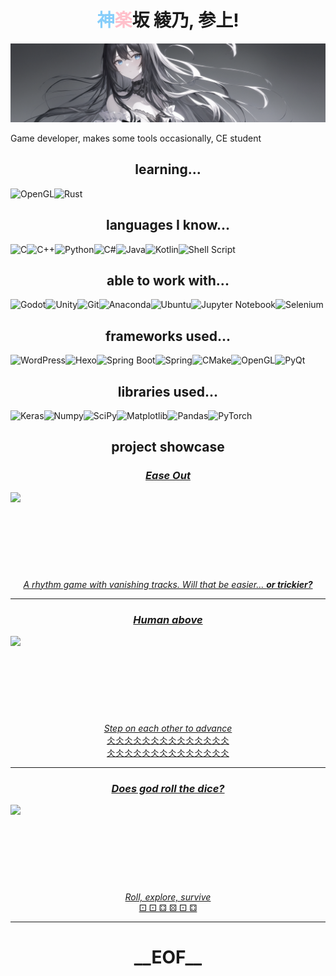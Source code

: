 <h1 align="center"><font color=lightskyblue>神</font><font color=pink>楽</font>坂 綾乃, 参上!</h1>

<img src = "./assets/image.png" class = "child" alt = "banner" >

Game developer, makes some tools occasionally, CE student




<h2 align="center">learning...</h2>

![OpenGL](https://img.shields.io/badge/OpenGL-FFFFFF?style=for-the-badge&logo=opengl)![Rust](https://img.shields.io/badge/rust-%23000000.svg?style=for-the-badge&logo=rust&logoColor=white)

<h2 align="center">languages I know...</h2>

![C](https://img.shields.io/badge/C-00599C?style=for-the-badge&logo=c&logoColor=white)![C++](https://img.shields.io/badge/C%2B%2B-00599C?style=for-the-badge&logo=c%2B%2B&logoColor=white)![Python](https://img.shields.io/badge/Python-FFD43B?style=for-the-badge&logo=python&logoColor=blue)![C#](https://img.shields.io/badge/C%23-239120?style=for-the-badge&logo=c-sharp&logoColor=white)![Java](https://img.shields.io/badge/OpenJDK-ED8B00?style=for-the-badge&logo=openjdk&logoColor=white)![Kotlin](https://img.shields.io/badge/kotlin-%237F52FF.svg?style=for-the-badge&logo=kotlin&logoColor=white)![Shell Script](https://img.shields.io/badge/shell_script-%23121011.svg?style=for-the-badge&logo=gnu-bash&logoColor=white)

<h2 align="center">able to work with...</h2>

![Godot](https://img.shields.io/badge/Godot-478CBF?style=for-the-badge&logo=GodotEngine&logoColor=white)![Unity](https://img.shields.io/badge/Unity-100000?style=for-the-badge&logo=unity&logoColor=white)![Git](https://img.shields.io/badge/GIT-E44C30?style=for-the-badge&logo=git&logoColor=white)![Anaconda](https://img.shields.io/badge/conda-342B029.svg?&style=for-the-badge&logo=anaconda&logoColor=white)![Ubuntu](https://img.shields.io/badge/Ubuntu-E95420?style=for-the-badge&logo=ubuntu&logoColor=white)![Jupyter Notebook](https://img.shields.io/badge/Jupyter-F37626.svg?&style=for-the-badge&logo=Jupyter&logoColor=white)![Selenium](https://img.shields.io/badge/-selenium-%43B02A?style=for-the-badge&logo=selenium&logoColor=white)

<h2 align="center">frameworks used...</h2>

![WordPress](https://img.shields.io/badge/Wordpress-21759B?style=for-the-badge&logo=wordpress&logoColor=white)![Hexo](https://img.shields.io/badge/Hexo-0E83CD?style=for-the-badge&logo=hexo&logoColor=white)![Spring Boot](https://img.shields.io/badge/Spring_Boot-F2F4F9?style=for-the-badge&logo=spring-boot)![Spring](https://img.shields.io/badge/Spring-6DB33F?style=for-the-badge&logo=spring&logoColor=white)![CMake](https://img.shields.io/badge/CMake-064F8C?style=for-the-badge&logo=cmake&logoColor=white)![OpenGL](https://img.shields.io/badge/OpenGL-FFFFFF?style=for-the-badge&logo=opengl)![PyQt](https://img.shields.io/badge/Qt-41CD52?style=for-the-badge&logo=qt&logoColor=white)

<h2 align="center">libraries used...</h2>

![Keras](https://img.shields.io/badge/Keras-FF0000?style=for-the-badge&logo=keras&logoColor=white)![Numpy](https://img.shields.io/badge/Numpy-777BB4?style=for-the-badge&logo=numpy&logoColor=white)![SciPy](https://img.shields.io/badge/SciPy-%230C55A5.svg?style=for-the-badge&logo=scipy&logoColor=%white)![Matplotlib](https://img.shields.io/badge/Matplotlib-%23ffffff.svg?style=for-the-badge&logo=Matplotlib&logoColor=black)![Pandas](https://img.shields.io/badge/pandas-%23150458.svg?style=for-the-badge&logo=pandas&logoColor=white)![PyTorch](https://img.shields.io/badge/PyTorch-%23EE4C2C.svg?style=for-the-badge&logo=PyTorch&logoColor=white)

<h2 align="center">project showcase</h2>

<a href = "https://store.steampowered.com/app/2191270/Ease_Out/" style="text-align: center;">
  <h3 align="center"><i>Ease Out</i></h3>

  <img src="https://cdn.cloudflare.steamstatic.com/steam/apps/2191270/header.jpg?t=1668990354" height="125px" align="center" style="margin: auto;
  display: block">

  <p><i>A rhythm game with vanishing tracks. Will that be easier... <b>or trickier?</b></i></p>
</a>

---

<a href = "https://itch.io/jam/gmtk-2021/rate/1084883" style="text-align: center;">
  <h3 align="center"><i>Human above</i></h3>
  <img src="https://img.itch.zone/aW1hZ2UvMTA4NDg4My82MjIxNTkzLnBuZw==/347x500/U7TO94.png" height="125px" align="center" style="margin: auto;
  display: block">
  <p><i>Step on each other to advance</i><br>仌仌仌仌仌仌仌仌仌仌仌仌仌仌<br>仌仌仌仌仌仌仌仌仌仌仌仌仌仌</p>
  <p> </p>
</a>

---

<a href = "https://itch.io/jam/gmtk-jam-2022/rate/1622906" style="text-align: center;">
  <h3 align="center"><i>Does god roll the dice?</i></h3>
  <img src="https://img.itch.zone/aW1nLzk1MDU4MTIuanBn/315x250%23c/l7vSTT.jpg" height="125px" align="center" style="margin: auto;
  display: block">
  <p>
    <i>Roll, explore, survive</b></i>
    <br>⚀ ⚀ ⚃ ⚄ ⚀ ⚃
  </p>
  <p></p>
</a>

---


<h1 align="center">__EOF__</h1>

